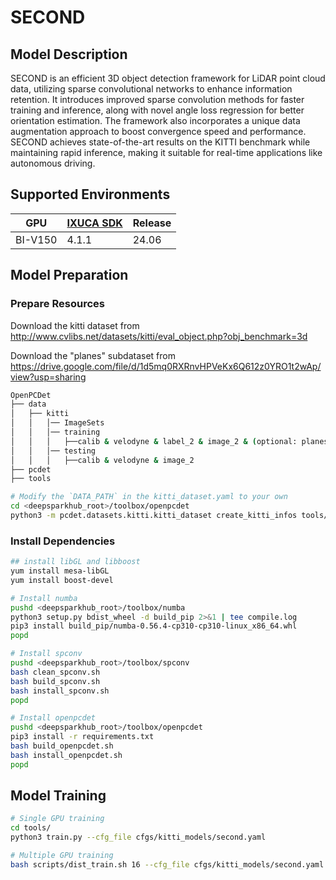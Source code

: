 # SECOND

## Model Description

SECOND is an efficient 3D object detection framework for LiDAR point cloud data, utilizing sparse convolutional networks
to enhance information retention. It introduces improved sparse convolution methods for faster training and inference,
along with novel angle loss regression for better orientation estimation. The framework also incorporates a unique data
augmentation approach to boost convergence speed and performance. SECOND achieves state-of-the-art results on the KITTI
benchmark while maintaining rapid inference, making it suitable for real-time applications like autonomous driving.

## Supported Environments

| GPU    | [IXUCA SDK](https://gitee.com/deep-spark/deepspark#%E5%A4%A9%E6%95%B0%E6%99%BA%E7%AE%97%E8%BD%AF%E4%BB%B6%E6%A0%88-ixuca) | Release |
|--------|-----------|---------|
| BI-V150 | 4.1.1     |  24.06  |

## Model Preparation

### Prepare Resources

Download the kitti dataset from <http://www.cvlibs.net/datasets/kitti/eval_object.php?obj_benchmark=3d>

Download the "planes" subdataset from <https://drive.google.com/file/d/1d5mq0RXRnvHPVeKx6Q612z0YRO1t2wAp/view?usp=sharing>

```bash
OpenPCDet
├── data
│   ├── kitti
│   │   │── ImageSets
│   │   │── training
│   │   │   ├──calib & velodyne & label_2 & image_2 & (optional: planes) & (optional: depth_2)
│   │   │── testing
│   │   │   ├──calib & velodyne & image_2
├── pcdet
├── tools
```

```bash
# Modify the `DATA_PATH` in the kitti_dataset.yaml to your own
cd <deepsparkhub_root>/toolbox/openpcdet
python3 -m pcdet.datasets.kitti.kitti_dataset create_kitti_infos tools/cfgs/dataset_configs/kitti_dataset.yaml
```

### Install Dependencies

```bash
## install libGL and libboost
yum install mesa-libGL
yum install boost-devel

# Install numba
pushd <deepsparkhub_root>/toolbox/numba
python3 setup.py bdist_wheel -d build_pip 2>&1 | tee compile.log
pip3 install build_pip/numba-0.56.4-cp310-cp310-linux_x86_64.whl
popd

# Install spconv
pushd <deepsparkhub_root>/toolbox/spconv
bash clean_spconv.sh
bash build_spconv.sh
bash install_spconv.sh
popd

# Install openpcdet
pushd <deepsparkhub_root>/toolbox/openpcdet
pip3 install -r requirements.txt
bash build_openpcdet.sh
bash install_openpcdet.sh
popd
```

## Model Training

```bash
# Single GPU training
cd tools/
python3 train.py --cfg_file cfgs/kitti_models/second.yaml

# Multiple GPU training
bash scripts/dist_train.sh 16 --cfg_file cfgs/kitti_models/second.yaml
```

